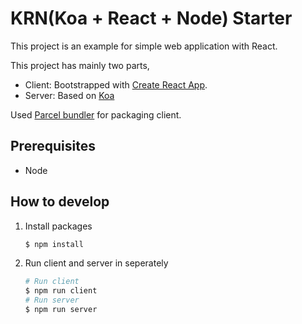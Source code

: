 # KRN(Koa + React + Node) Starter

This project is an example for simple web application with React.

This project has mainly two parts,
- Client: Bootstrapped with [Create React App](https://github.com/facebook/create-react-app).
- Server: Based on [Koa](https://koajs.com/)

Used [Parcel bundler](https://parceljs.org/) for packaging client.

## Prerequisites
- Node

## How to develop

1. Install packages
    ```bash
    $ npm install
    ```
2. Run client and server in seperately
    ```bash
    # Run client
    $ npm run client
    # Run server
    $ npm run server
    ```
